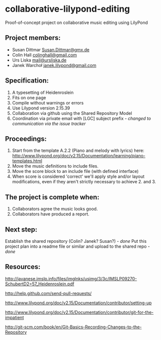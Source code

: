 collaborative-lilypond-editing
==============================

Proof-of-concept project on collaborative music editing using LilyPond

  Project members:
  ----------------
  - Susan Dittmar <Susan.Dittmar@gmx.de>
  - Colin Hall <colinghall@gmail.com>
  - Urs Liska <mail@ursliska.de>
  - Janek Warchoł <janek.lilypond@gmail.com>
  
  Specification:
  --------------
  1. A typesetting of Heidenroslein
  2. Fits on one page
  3. Compile without warnings or errors
  4. Use Lilypond version 2.15.39
  5. Collaboration via github using the Shared Repository Model
  6. Coordination via private email with [LGC] subject prefix - *changed to communication via the issue tracker*

  Proceedings:
  ------------
  1. Start from the template A.2.2 (Piano and melody with lyrics) here: 
  http://www.lilypond.org/doc/v2.15/Documentation/learning/piano-templates.html
  2. Move the music definitions to include files.
  3. Move the score block to an include file (with defined interface)
  4. When score is considered 'correct' we'll apply style and/or layout modifications, 
  even if they aren't strictly necessary to achieve 2. and 3.
  
  The project is complete when:
  -----------------------------
  1. Collaborators agree the music looks good.
  2. Collaborators have produced a report.
  
  Next step:
  ----------
  Establish the shared repository (Colin? Janek? Susan?) *- done*
  Put this project plan into a readme file or similar and upload to the shared repo - *done*
  
  
  Resources:
  ----------
  http://javanese.imslp.info/files/imglnks/usimg/3/3c/IMSLP09270-SchubertD2=57_Heidenroslein.pdf
  
  http://help.github.com/send-pull-requests/
  
  http://www.lilypond.org/doc/v2.15/Documentation/contributor/setting-up
  
  http://www.lilypond.org/doc/v2.15/Documentation/contributor/git-for-the-impatient
  
  http://git-scm.com/book/en/Git-Basics-Recording-Changes-to-the-Repository
